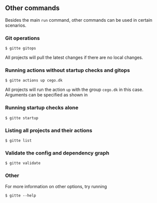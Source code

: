 ## Other commands

Besides the main `run` command, other commands can be used in certain scenarios.

### Git operations

```
$ gitte gitops
```

All projects will pull the latest changes if there are no local changes.

### Running actions without startup checks and gitops

```
$ gitte actions up cego.dk
```

All projects will run the action `up` with the group `cego.dk` in this case. Arguments can be specified as shown in

### Running startup checks alone

```
$ gitte startup
```

### Listing all projects and their actions

```
$ gitte list
```

### Validate the config and dependency graph

```
$ gitte validate
```

### Other

For more information on other options, try running

```
$ gitte --help
```
